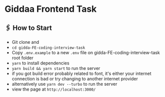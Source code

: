 # Giddaa Frontend Task

## 🖇 How to Start

- Git clone and
- `cd gidda-FE-coding-interview-task`
- Copy `.env.example` to a new `.env` file on gidda-FE-coding-interview-task root folder
- `yarn` to install dependencies
- `yarn build && yarn start` to run the server
- if you got build error probably related to font, it's either your internet connection is bad or try changing to another internet provider
- alternatively use `yarn dev --turbo` to run the server
- view the page at `http://localhost:3000/`
